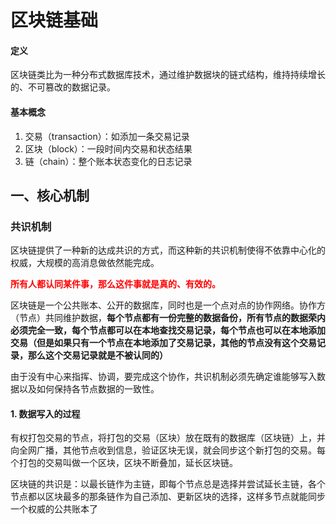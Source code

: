 # 区块链基础

#### 定义

区块链类比为一种分布式数据库技术，通过维护数据块的链式结构，维持持续增长的、不可篡改的数据记录。



#### 基本概念

1. 交易（transaction）：如添加一条交易记录
2. 区块（block）：一段时间内交易和状态结果
3. 链（chain）：整个账本状态变化的日志记录



## 一、核心机制

### 共识机制

区块链提供了一种新的达成共识的方式，而这种新的共识机制使得不依靠中心化的权威，大规模的高消息做依然能完成。

**<font color="red">所有人都认同某件事，那么这件事就是真的、有效的。</font>**

区块链是一个公共账本、公开的数据库，同时也是一个点对点的协作网络。协作方（节点）共同维护数据，**每个节点都有一份完整的数据备份，所有节点的数据荣内必须完全一致，每个节点都可以在本地查找交易记录，每个节点也可以在本地添加交易（但是如果只有一个节点在本地添加了交易记录，其他的节点没有这个交易记录，那么这个交易记录就是不被认同的）**

由于没有中心来指挥、协调，要完成这个协作，共识机制必须先确定<font color>谁能够写入数据以及如何保持各节点数据的一致性。

#### 1. 数据写入的过程

有权打包交易的节点，将打包的交易（区块）放在既有的数据库（区块链）上，并向全网广播，其他节点收到信息，验证区块无误，就会同步这个新打包的交易。每个打包的交易叫做一个区块，区块不断叠加，延长区块链。

区块链的共识是：以最长链作为主链，即每个节点总是选择并尝试延长主链，各个节点都以区块最多的那条链作为自己添加、更新区块的选择，这样多节点就能同步一个权威的公共账本了

